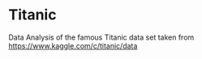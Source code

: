 # Titanic
Data Analysis of the famous Titanic data set taken from https://www.kaggle.com/c/titanic/data
